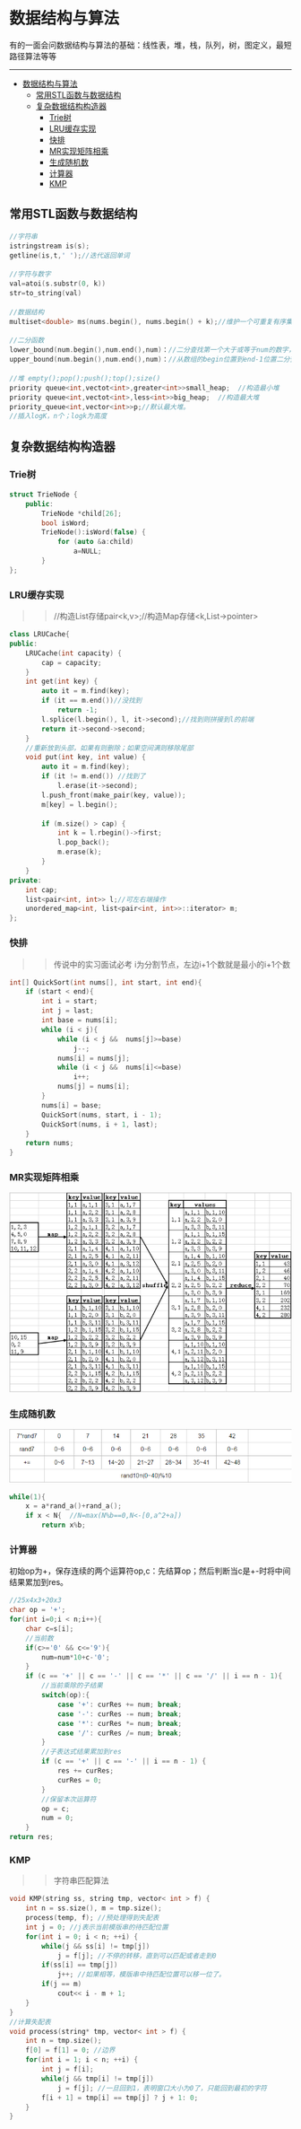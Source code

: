 <a id="markdown-数据结构与算法" name="数据结构与算法"></a>
# 数据结构与算法
有的一面会问数据结构与算法的基础：线性表，堆，栈，队列，树，图定义，最短路径算法等等

---
<!-- TOC -->

- [数据结构与算法](#数据结构与算法)
  - [常用STL函数与数据结构](#常用stl函数与数据结构)
  - [复杂数据结构构造器](#复杂数据结构构造器)
    - [Trie树](#trie树)
    - [LRU缓存实现](#lru缓存实现)
    - [快排](#快排)
    - [MR实现矩阵相乘](#mr实现矩阵相乘)
    - [生成随机数](#生成随机数)
    - [计算器](#计算器)
    - [KMP](#kmp)

<!-- /TOC -->

<a id="markdown-常用stl函数与数据结构" name="常用stl函数与数据结构"></a>
## 常用STL函数与数据结构
```cpp
//字符串
istringstream is(s);
getline(is,t,' ');//迭代返回单词

//字符与数字
val=atoi(s.substr(0, k))
str=to_string(val)

//数据结构
multiset<double> ms(nums.begin(), nums.begin() + k);//维护一个可重复有序集合。

//二分函数
lower_bound(num.begin(),num.end(),num)：//二分查找第一个大于或等于num的数字，找到返回该数字的地址，不存在则返回end。通过返回的地址减去起始地址begin,得到找到数字在数组中的下标。
upper_bound(num.begin(),num.end(),num)：//从数组的begin位置到end-1位置二分查找第一个大于num的数字，

//堆 empty();pop();push();top();size()
priority queue<int,vectot<int>,greater<int>>small_heap;  //构造最小堆
priority queue<int,vectot<int>,less<int>>big_heap;  //构造最大堆
priority_queue<int,vector<int>>p;//默认最大堆。
//插入logK，n个；logk为高度
```

<a id="markdown-复杂数据结构构造器" name="复杂数据结构构造器"></a>
## 复杂数据结构构造器

<a id="markdown-trie树" name="trie树"></a>
### Trie树
```cpp
struct TrieNode {
    public:
        TrieNode *child[26];
        bool isWord;
        TrieNode():isWord(false) {
            for (auto &a:child) 
                a=NULL;
        }
};
```

<a id="markdown-lru缓存实现" name="lru缓存实现"></a>
### LRU缓存实现
>>//构造List存储pair<k,v>;//构造Map存储<k,List->pointer>
```cpp
class LRUCache{
public:
    LRUCache(int capacity) {
        cap = capacity;
    }
    int get(int key) {
        auto it = m.find(key);
        if (it == m.end())//没找到
            return -1;
        l.splice(l.begin(), l, it->second);//找到则拼接到l的前端
        return it->second->second;
    }
    //重新放到头部，如果有则删除；如果空间满则移除尾部
    void put(int key, int value) {
        auto it = m.find(key);
        if (it != m.end()) //找到了
            l.erase(it->second);
        l.push_front(make_pair(key, value));
        m[key] = l.begin();
        
        if (m.size() > cap) {
            int k = l.rbegin()->first;
            l.pop_back();
            m.erase(k);
        }
    }
private:
    int cap;
    list<pair<int, int>> l;//可左右端操作
    unordered_map<int, list<pair<int, int>>::iterator> m;
};

```

<a id="markdown-快排" name="快排"></a>
### 快排
>>传说中的实习面试必考
i为分割节点，左边i+1个数就是最小的i+1个数
```cpp
int[] QuickSort(int nums[], int start, int end){
    if (start < end){
        int i = start;
        int j = last;
        int base = nums[i];
        while (i < j){
            while (i < j &&  nums[j]>=base)
                j--;
            nums[i] = nums[j];
            while (i < j &&  nums[i]<=base)
                i++;
            nums[j] = nums[i];
        }
        nums[i] = base;
        QuickSort(nums, start, i - 1);
        QuickSort(nums, i + 1, last);
    }
    return nums;
}
```

<a id="markdown-mr实现矩阵相乘" name="mr实现矩阵相乘"></a>
### MR实现矩阵相乘

![avatar](img/MRMatrix.png)

<a id="markdown-生成随机数" name="生成随机数"></a>
### 生成随机数
![](img/rand.png)
```cpp
while(1){
    x = a*rand_a()+rand_a();
    if x < N{  //N=max(N%b==0,N<-[0,a^2+a])
        return x%b;
```

<a id="markdown-计算器" name="计算器"></a>
### 计算器
初始op为+，保存连续的两个运算符op,c：先结算op；然后判断当c是+-时将中间结果累加到res。
```cpp
//25x4x3+20x3
char op = '+';
for(int i=0;i < n;i++){
    char c=s[i];
    //当前数
    if(c>='0' && c<='9'){
        num=num*10+c-'0';
    }
    if (c == '+' || c == '-' || c == '*' || c == '/' || i == n - 1){
        //当前乘除的子结果
        switch(op):{
            case '+': curRes += num; break;
            case '-': curRes -= num; break;
            case '*': curRes *= num; break;
            case '/': curRes /= num; break;
        }
        //子表达式结果累加到res
        if (c == '+' || c == '-' || i == n - 1) {
            res += curRes;
            curRes = 0;
        }
        //保留本次运算符
        op = c;
        num = 0;
    }
return res;
```

<a id="markdown-kmp" name="kmp"></a>
### KMP
>>字符串匹配算法
```cpp
void KMP(string ss, string tmp, vector< int > f) {
    int n = ss.size(), m = tmp.size();
    process(temp, f); //预处理得到失配表
    int j = 0; //j表示当前模版串的待匹配位置
    for(int i = 0; i < n; ++i) {
        while(j && ss[i] != tmp[j]) 
            j = f[j]; //不停的转移，直到可以匹配或者走到0
        if(ss[i] == tmp[j])
            j++; //如果相等，模版串中待匹配位置可以移一位了。
        if(j == m)
            cout<< i - m + 1;
    }
}
//计算失配表
void process(string* tmp, vector< int > f) {
    int n = tmp.size();
    f[0] = f[1] = 0; //边界
    for(int i = 1; i < n; ++i) {
        int j = f[i];
        while(j && tmp[i] != tmp[j])
            j = f[j]; //一旦回到1，表明窗口大小为0了，只能回到最初的字符
        f[i + 1] = tmp[i] == tmp[j] ? j + 1: 0;
    }
}
```
